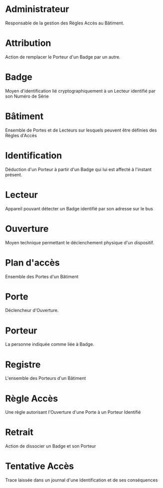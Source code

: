# Administrateur 
Responsable de la gestion des Règles Accès au Bâtiment.

# Attribution
Action de remplacer le Porteur d'un Badge par un autre.

# Badge
Moyen d'identification lié cryptographiquement à un Lecteur identifié par son Numéro de Série

# Bâtiment
Ensemble de Portes et de Lecteurs sur lesquels peuvent être définies des Règles d'Accès

# Identification
Déduction d'un Porteur à partir d'un Badge qui lui est affecté à l'instant présent.

# Lecteur
Appareil pouvant détecter un Badge identifié par son adresse sur le bus

# Ouverture
Moyen technique permettant le déclenchement physique d'un dispositif.

# Plan d'accès
Ensemble des Portes d'un Bâtiment

# Porte
Déclencheur d'Ouverture.

# Porteur
La personne indiquée comme liée à Badge.

# Registre
L'ensemble des Porteurs d'un Bâtiment

# Règle Accès
Une règle autorisant l'Ouverture d'une Porte à un Porteur Identifié

# Retrait
Action de dissocier un Badge et son Porteur

# Tentative Accès
Trace laissée dans un journal d'une Identification et de ses conséquences